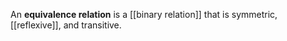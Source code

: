 An **equivalence relation** is a [[binary relation]] that is symmetric, [[reflexive]], and transitive.